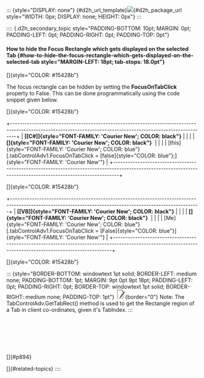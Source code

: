 ::: {style="DISPLAY: none"}
[](ms-xhelp:///?Id=d2h_url_template){#d2h_url_template}![](!package_url!){#d2h_package_url style="WIDTH: 0px; DISPLAY: none; HEIGHT: 0px"}
:::

:::: {.d2h_secondary_topic style="PADDING-BOTTOM: 10pt; MARGIN: 0pt; PADDING-LEFT: 0pt; PADDING-RIGHT: 0pt; PADDING-TOP: 0pt"}
#### How to hide the Focus Rectangle which gets displayed on the selected Tab {#how-to-hide-the-focus-rectangle-which-gets-displayed-on-the-selected-tab style="MARGIN-LEFT: 18pt; tab-stops: 18.0pt"}

[]{style="COLOR: #15428b"} 

The focus rectangle can be hidden by setting the **FocusOnTabClick** property to False. This can be done programmatically using the code snippet given below.

[]{style="COLOR: #15428b"} 

+--------------------------------------------------------------------------------------------------------------------------------------------------------------+
| **[\[C#\]]{style="FONT-FAMILY: 'Courier New'; COLOR: black"}**                                                                                               |
|                                                                                                                                                              |
| **[]{style="FONT-FAMILY: 'Courier New'; COLOR: black"}**                                                                                                     |
|                                                                                                                                                              |
| [this]{style="FONT-FAMILY: 'Courier New'; COLOR: blue"}[.tabControlAdv1.FocusOnTabClick = [false]{style="COLOR: blue"};]{style="FONT-FAMILY: 'Courier New'"} |
+--------------------------------------------------------------------------------------------------------------------------------------------------------------+

[]{style="COLOR: #15428b"} 

+-----------------------------------------------------------------------------------------------------------------------------------------------------------+
| **[\[VB\]]{style="FONT-FAMILY: 'Courier New'; COLOR: black"}**                                                                                            |
|                                                                                                                                                           |
| **[]{style="FONT-FAMILY: 'Courier New'; COLOR: black"}**                                                                                                  |
|                                                                                                                                                           |
| [Me]{style="FONT-FAMILY: 'Courier New'; COLOR: blue"}[.tabControlAdv1.FocusOnTabClick = [False]{style="COLOR: blue"}]{style="FONT-FAMILY: 'Courier New'"} |
+-----------------------------------------------------------------------------------------------------------------------------------------------------------+

[]{style="COLOR: #15428b"} 

::: {style="BORDER-BOTTOM: windowtext 1pt solid; BORDER-LEFT: medium none; PADDING-BOTTOM: 1pt; MARGIN: 9pt 0pt 9pt 18pt; PADDING-LEFT: 0pt; PADDING-RIGHT: 0pt; BORDER-TOP: windowtext 1pt solid; BORDER-RIGHT: medium none; PADDING-TOP: 1pt"}
![](ImagesExt/image76_1.jpg){border="0"} Note: The TabControlAdv.GetTabRect() method is used to get the Rectangle region of a Tab in client co-ordinates, given it\'s TabIndex.
:::

 

 

 

[]{#p894} 

[]{#related-topics}
::::
